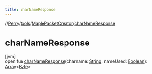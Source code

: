 ```yaml
---
title: charNameResponse
---
```

//[Perry](../../../index.html)/[tools](../index.html)/[MaplePacketCreator](index.html)/[charNameResponse](char-name-response.html)



# charNameResponse



[jvm]\
open fun [charNameResponse](char-name-response.html)(charname: [String](https://docs.oracle.com/javase/8/docs/api/java/lang/String.html), nameUsed: [Boolean](https://kotlinlang.org/api/latest/jvm/stdlib/kotlin/-boolean/index.html)): [Array](https://kotlinlang.org/api/latest/jvm/stdlib/kotlin/-array/index.html)&lt;[Byte](https://kotlinlang.org/api/latest/jvm/stdlib/kotlin/-byte/index.html)&gt;




